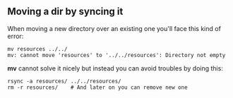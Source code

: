 ## Moving a dir by syncing it
When moving a new directory over an existing one you'll face this kind of error:
```
mv resources ../../
mv: cannot move 'resources' to '../../resources': Directory not empty
```
**mv** cannot solve it nicely but instead you can avoid troubles by doing this:
```
rsync -a resources/ ../../resources/
rm -r resources/    # And later on you can remove new one
```
